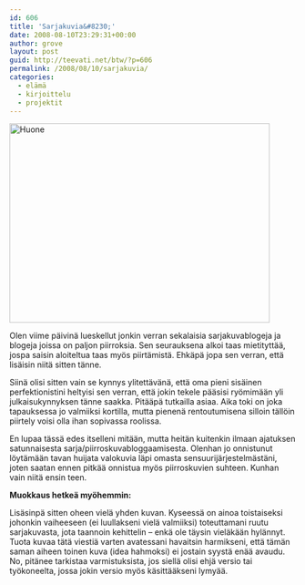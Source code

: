 ```yaml
---
id: 606
title: 'Sarjakuvia&#8230;'
date: 2008-08-10T23:29:31+00:00
author: grove
layout: post
guid: http://teevati.net/btw/?p=606
permalink: /2008/08/10/sarjakuvia/
categories:
  - elämä
  - kirjoittelu
  - projektit
---
```

<dl class="wp-caption aligncenter" style="width: 467px;">
  <dt class="wp-caption-dt">
    <a title="Huone" href="http://www.kuvaboxi.fi/mediaobjects/orig/pub/2008/08/10/8143010478541796461orig.jpg"><img title="Huone" src="http://www.kuvaboxi.fi/mediaobjects/pub/2008/08/10/8143010478541796461web_0.jpg" alt="Huone" width="457" height="350" /></a>
  </dt>
</dl>

Olen viime päivinä lueskellut jonkin verran sekalaisia sarjakuvablogeja ja blogeja joissa on paljon piirroksia. Sen seurauksena alkoi taas mietityttää, jospa saisin aloiteltua taas myös piirtämistä. Ehkäpä jopa sen verran, että lisäisin niitä sitten tänne.

Siinä olisi sitten vain se kynnys ylitettävänä, että oma pieni sisäinen perfektionistini heltyisi sen verran, että jokin tekele pääsisi ryömimään yli julkaisukynnyksen tänne saakka. Pitääpä tutkailla asiaa. Aika toki on joka tapauksessa jo valmiiksi kortilla, mutta pienenä rentoutumisena silloin tällöin piirtely voisi olla ihan sopivassa roolissa.

En lupaa tässä edes itselleni mitään, mutta heitän kuitenkin ilmaan ajatuksen satunnaisesta sarja/piirroskuvabloggaamisesta. Olenhan jo onnistunut löytämään tavan huijata valokuvia läpi omasta sensuurijärjestelmästäni, joten saatan ennen pitkää onnistua myös piirroskuvien suhteen. Kunhan vain niitä ensin teen.

**Muokkaus hetkeä myöhemmin:**

Lisäsinpä sitten oheen vielä yhden kuvan. Kyseessä on ainoa toistaiseksi johonkin vaiheeseen (ei luullakseni vielä valmiiksi) toteuttamani ruutu sarjakuvasta, jota taannoin kehittelin &#8211; enkä ole täysin vieläkään hylännyt. Tuota kuvaa tätä viestiä varten avatessani havaitsin harmikseni, että tämän saman aiheen toinen kuva (idea hahmoksi) ei jostain syystä enää avaudu. No, pitänee tarkistaa varmistuksista, jos siellä olisi ehjä versio tai työkoneelta, jossa jokin versio myös käsittääkseni lymyää.